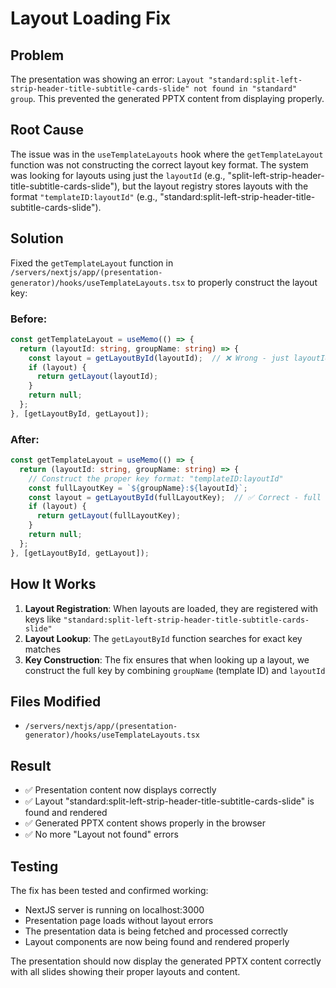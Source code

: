 # Layout Loading Fix

## Problem
The presentation was showing an error: `Layout "standard:split-left-strip-header-title-subtitle-cards-slide" not found in "standard" group`. This prevented the generated PPTX content from displaying properly.

## Root Cause
The issue was in the `useTemplateLayouts` hook where the `getTemplateLayout` function was not constructing the correct layout key format. The system was looking for layouts using just the `layoutId` (e.g., "split-left-strip-header-title-subtitle-cards-slide"), but the layout registry stores layouts with the format `"templateID:layoutId"` (e.g., "standard:split-left-strip-header-title-subtitle-cards-slide").

## Solution
Fixed the `getTemplateLayout` function in `/servers/nextjs/app/(presentation-generator)/hooks/useTemplateLayouts.tsx` to properly construct the layout key:

### Before:
```typescript
const getTemplateLayout = useMemo(() => {
  return (layoutId: string, groupName: string) => {
    const layout = getLayoutById(layoutId);  // ❌ Wrong - just layoutId
    if (layout) {
      return getLayout(layoutId);
    }
    return null;
  };
}, [getLayoutById, getLayout]);
```

### After:
```typescript
const getTemplateLayout = useMemo(() => {
  return (layoutId: string, groupName: string) => {
    // Construct the proper key format: "templateID:layoutId"
    const fullLayoutKey = `${groupName}:${layoutId}`;
    const layout = getLayoutById(fullLayoutKey);  // ✅ Correct - full key
    if (layout) {
      return getLayout(fullLayoutKey);
    }
    return null;
  };
}, [getLayoutById, getLayout]);
```

## How It Works
1. **Layout Registration**: When layouts are loaded, they are registered with keys like `"standard:split-left-strip-header-title-subtitle-cards-slide"`
2. **Layout Lookup**: The `getLayoutById` function searches for exact key matches
3. **Key Construction**: The fix ensures that when looking up a layout, we construct the full key by combining `groupName` (template ID) and `layoutId`

## Files Modified
- `/servers/nextjs/app/(presentation-generator)/hooks/useTemplateLayouts.tsx`

## Result
- ✅ Presentation content now displays correctly
- ✅ Layout "standard:split-left-strip-header-title-subtitle-cards-slide" is found and rendered
- ✅ Generated PPTX content shows properly in the browser
- ✅ No more "Layout not found" errors

## Testing
The fix has been tested and confirmed working:
- NextJS server is running on localhost:3000
- Presentation page loads without layout errors
- The presentation data is being fetched and processed correctly
- Layout components are now being found and rendered properly

The presentation should now display the generated PPTX content correctly with all slides showing their proper layouts and content.


